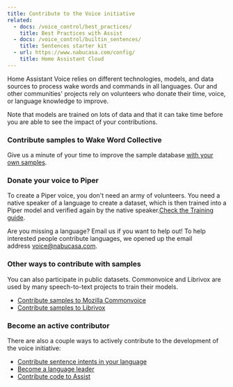 ```yaml
---
title: Contribute to the Voice initiative
related:
  - docs: /voice_control/best_practices/
    title: Best Practices with Assist
  - docs: /voice_control/builtin_sentences/
    title: Sentences starter kit
  - url: https://www.nabucasa.com/config/
    title: Home Assistant Cloud
---
```


Home Assistant Voice relies on different technologies, models, and data sources to process wake words and commands in all languages. Our and other communities' projects rely on volunteers who donate their time, voice, or language knowledge to improve.

Note that models are trained on lots of data and that it can take time before you are able to see the impact of your contributions.

### Contribute samples to Wake Word Collective

Give us a minute of your time to improve the sample database [with your own samples](https://ohf-voice.github.io/wake-word-collective/).  

### Donate your voice to Piper

To create a Piper voice, you don't need an army of volunteers. You need a native speaker of a language to create a dataset, which is then trained into a Piper model and verified again by the native speaker.[Check the Training guide](https://github.com/rhasspy/piper/blob/master/TRAINING.md).

Are you missing a language? Email us if you want to help out! To help interested people contribute languages, we opened up the email address [voice@nabucasa.com](mailto:voice@nabucasa.com).

### Other ways to contribute with samples

You can also participate in public datasets. Commonvoice and Librivox are used by many speech-to-text projects to train their models.

- [Contribute samples to Mozilla Commonvoice](https://commonvoice.mozilla.org/en)
- [Contribute samples to Librivox](https://librivox.org/)

### Become an active contributor

There are also a couple ways to actively contribute to the development of the voice initiative:
- [Contribute sentence intents in your language](https://developers.home-assistant.io/docs/voice/intent-recognition/contributing/)
- [Become a language leader](https://developers.home-assistant.io/docs/voice/language-leaders)
- [Contribute code to Assist](https://github.com/home-assistant/core/tree/dev/homeassistant/components/assist_pipeline)